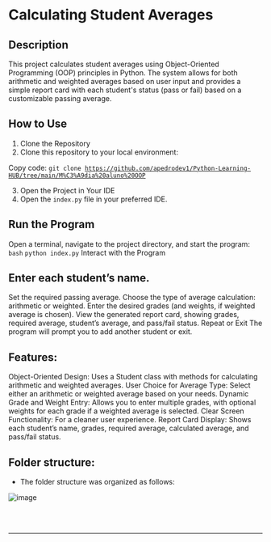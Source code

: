 # Calculating Student Averages


## Description
This project calculates student averages using Object-Oriented Programming (OOP) principles in Python. The system allows for both arithmetic and weighted averages based on user input and provides a simple report card with each student's status (pass or fail) based on a customizable passing average.

## How to Use

1. Clone the Repository
2. Clone this repository to your local environment:
   
Copy code:
<code>git clone <https://github.com/apedrodev1/Python-Learning-HUB/tree/main/M%C3%A9dia%20aluno%20OOP></code>


3. Open the Project in Your IDE
4. Open the `index.py` file in your preferred IDE.

## Run the Program
Open a terminal, navigate to the project directory, and start the program:
`bash`
<code>python index.py</code>
Interact with the Program


## Enter each student’s name.
Set the required passing average.
Choose the type of average calculation: arithmetic or weighted.
Enter the desired grades (and weights, if weighted average is chosen).
View the generated report card, showing grades, required average, student’s average, and pass/fail status.
Repeat or Exit
The program will prompt you to add another student or exit.

## Features:
Object-Oriented Design: Uses a Student class with methods for calculating arithmetic and weighted averages.
User Choice for Average Type: Select either an arithmetic or weighted average based on your needs.
Dynamic Grade and Weight Entry: Allows you to enter multiple grades, with optional weights for each grade if a weighted average is selected.
Clear Screen Functionality: For a cleaner user experience.
Report Card Display: Shows each student’s name, grades, required average, calculated average, and pass/fail status.



## Folder structure:

- The folder structure was organized as follows:

![image](https://github.com/user-attachments/assets/89966115-0595-454e-b4dd-f810edfeec1c)

</br>
<div style="text-align:center;">

</br>

---
